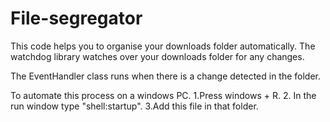 # File-segregator

This code helps you to organise your downloads folder automatically.
The watchdog library watches over your downloads folder for any changes.

The EventHandler class runs when there is a change detected in the folder.

To automate this process on a windows PC.
1.Press windows + R.
2. In the run window type "shell:startup".
3.Add this file in that folder.
